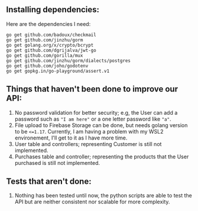 ## Installing dependencies:
Here are the dependencies I need:

```Shell
go get github.com/badoux/checkmail
go get github.com/jinzhu/gorm
go get golang.org/x/crypto/bcrypt
go get github.com/dgrijalva/jwt-go
go get github.com/gorilla/mux
go get github.com/jinzhu/gorm/dialects/postgres
go get github.com/joho/godotenv
go get gopkg.in/go-playground/assert.v1
```

## Things that haven't been done to improve our API:
1. No password validation for better security; e.g, the User can add a password such as `"I am here"` or a one letter password like `"a"`.
2. File upload to Firebase Storage can be done, but needs golang version to be `<=1.17`. Currently, I am having a problem with my WSL2 environement, I'll get to it as I have more time. 
3. User table and controllers; representing Customer is still not implemented.
4. Purchases table and controller; representing the products that the User purchased is still not implemented.

## Tests that aren't done:
1. Nothing has been tested until now, the python scripts are able to test the API but are neither consistent nor scalable for more complexity.